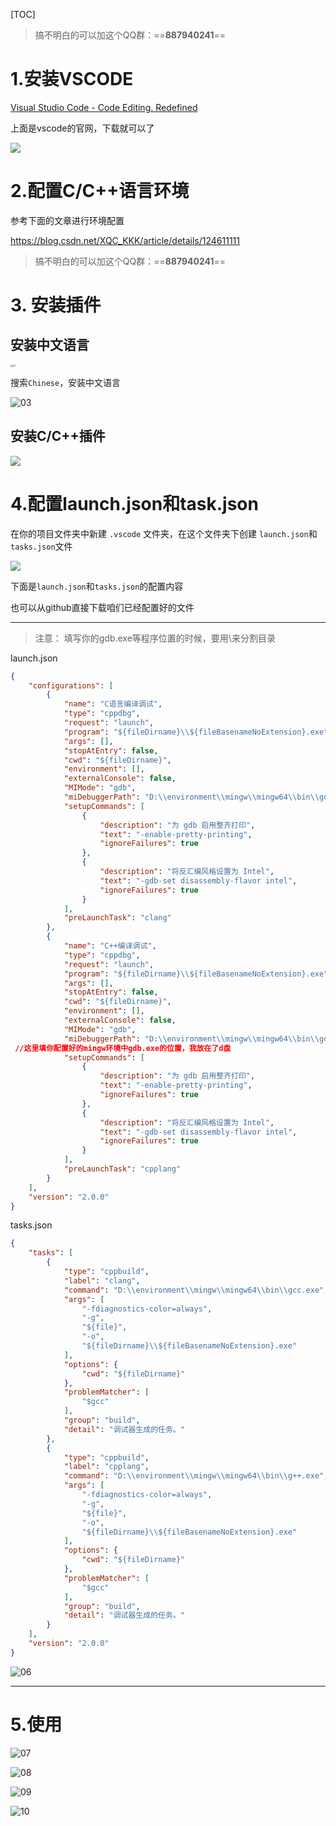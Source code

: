[TOC]

>  搞不明白的可以加这个QQ群：==**887940241**==

# 1.安装VSCODE

[Visual Studio Code - Code Editing. Redefined](https://code.visualstudio.com/)

上面是vscode的官网，下载就可以了

![](.\image\01.png)

# 2.配置C/C++语言环境

参考下面的文章进行环境配置

https://blog.csdn.net/XQC_KKK/article/details/124611111

> 搞不明白的可以加这个QQ群：==**887940241**==

# 3. 安装插件

## 安装中文语言

<img src=".\image\02.png" alt="02" style="zoom:25%;" />

搜索`Chinese`，安装中文语言

![03](.\image\03.png)



## 安装C/C++插件

![](.\image\04.png)



# 4.配置launch.json和task.json

在你的项目文件夹中新建 `.vscode` 文件夹，在这个文件夹下创建 `launch.json`和`tasks.json`文件

![](.\image\05.png)



下面是`launch.json`和`tasks.json`的配置内容

也可以从github直接下载咱们已经配置好的文件

---

> 注意： 填写你的gdb.exe等程序位置的时候，要用\\来分割目录

launch.json

```json
{
    "configurations": [
        {
            "name": "C语言编译调试",
            "type": "cppdbg",
            "request": "launch",
            "program": "${fileDirname}\\${fileBasenameNoExtension}.exe",
            "args": [],
            "stopAtEntry": false,
            "cwd": "${fileDirname}",
            "environment": [],
            "externalConsole": false,
            "MIMode": "gdb",
            "miDebuggerPath": "D:\\environment\\mingw\\mingw64\\bin\\gdb.exe", //这里填你配置好的mingw环境中gdb.exe的位置，我放在了d盘
            "setupCommands": [
                {
                    "description": "为 gdb 启用整齐打印",
                    "text": "-enable-pretty-printing",
                    "ignoreFailures": true
                },
                {
                    "description": "将反汇编风格设置为 Intel",
                    "text": "-gdb-set disassembly-flavor intel",
                    "ignoreFailures": true
                }
            ],
            "preLaunchTask": "clang"
        },
        {
            "name": "C++编译调试",
            "type": "cppdbg",
            "request": "launch",
            "program": "${fileDirname}\\${fileBasenameNoExtension}.exe",
            "args": [],
            "stopAtEntry": false,
            "cwd": "${fileDirname}",
            "environment": [],
            "externalConsole": false,
            "MIMode": "gdb",
            "miDebuggerPath": "D:\\environment\\mingw\\mingw64\\bin\\gdb.exe",
 //这里填你配置好的mingw环境中gdb.exe的位置，我放在了d盘
            "setupCommands": [
                {
                    "description": "为 gdb 启用整齐打印",
                    "text": "-enable-pretty-printing",
                    "ignoreFailures": true
                },
                {
                    "description": "将反汇编风格设置为 Intel",
                    "text": "-gdb-set disassembly-flavor intel",
                    "ignoreFailures": true
                }
            ],
            "preLaunchTask": "cpplang"
        }
    ],
    "version": "2.0.0"
}
```

tasks.json

```json
{
    "tasks": [
        {
            "type": "cppbuild",
            "label": "clang",
            "command": "D:\\environment\\mingw\\mingw64\\bin\\gcc.exe",//这里是你配置的环境里面的gcc.exe的位置
            "args": [
                "-fdiagnostics-color=always",
                "-g",
                "${file}",
                "-o",
                "${fileDirname}\\${fileBasenameNoExtension}.exe"
            ],
            "options": {
                "cwd": "${fileDirname}"
            },
            "problemMatcher": [
                "$gcc"
            ],
            "group": "build",
            "detail": "调试器生成的任务。"
        },
        {
            "type": "cppbuild",
            "label": "cpplang",
            "command": "D:\\environment\\mingw\\mingw64\\bin\\g++.exe",//这里是你配置的环境里面的gcc.exe的位置
            "args": [
                "-fdiagnostics-color=always",
                "-g",
                "${file}",
                "-o",
                "${fileDirname}\\${fileBasenameNoExtension}.exe"
            ],
            "options": {
                "cwd": "${fileDirname}"
            },
            "problemMatcher": [
                "$gcc"
            ],
            "group": "build",
            "detail": "调试器生成的任务。"
        }
    ],
    "version": "2.0.0"
}
```

![06](.\image\06.png)



---

# 5.使用

![07](.\image\07.png)

![08](.\image\08.png)

![09](.\image\09.png)

![10](.\image\10.png)